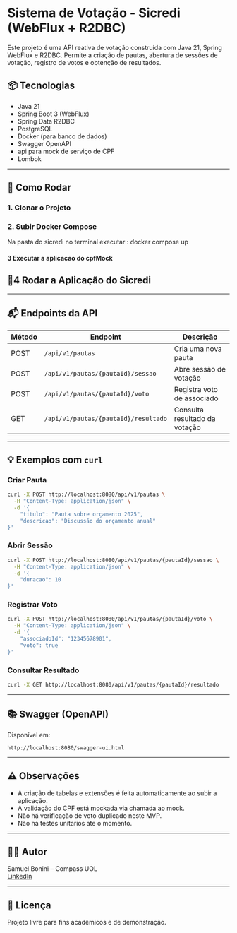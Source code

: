 # Sistema de Votação - Sicredi (WebFlux + R2DBC)

Este projeto é uma API reativa de votação construída com Java 21, Spring WebFlux e R2DBC. Permite a criação de pautas, abertura de sessões de votação, registro de votos e obtenção de resultados.

## 📦 Tecnologias

- Java 21
- Spring Boot 3 (WebFlux)
- Spring Data R2DBC
- PostgreSQL
- Docker (para banco de dados)
- Swagger OpenAPI
- api para mock de serviço de CPF
- Lombok

---

## 🚀 Como Rodar

### 1. Clonar o Projeto

### 2. Subir Docker Compose
 Na pasta do sicredi no terminal executar : docker compose up 

#### 3 Executar a aplicacao do cpfMock 

## 🧪4 Rodar a Aplicação do Sicredi 

---

## 📬 Endpoints da API

| Método | Endpoint                              | Descrição                          |
|--------|----------------------------------------|------------------------------------|
| POST   | `/api/v1/pautas`                      | Cria uma nova pauta                |
| POST   | `/api/v1/pautas/{pautaId}/sessao`     | Abre sessão de votação             |
| POST   | `/api/v1/pautas/{pautaId}/voto`       | Registra voto de associado         |
| GET    | `/api/v1/pautas/{pautaId}/resultado`  | Consulta resultado da votação      |

---

## 💡 Exemplos com `curl`

### Criar Pauta

```bash
curl -X POST http://localhost:8080/api/v1/pautas \
  -H "Content-Type: application/json" \
  -d '{
    "titulo": "Pauta sobre orçamento 2025",
    "descricao": "Discussão do orçamento anual"
}'
```

### Abrir Sessão

```bash
curl -X POST http://localhost:8080/api/v1/pautas/{pautaId}/sessao \
  -H "Content-Type: application/json" \
  -d '{
    "duracao": 10
}'
```

### Registrar Voto

```bash
curl -X POST http://localhost:8080/api/v1/pautas/{pautaId}/voto \
  -H "Content-Type: application/json" \
  -d '{
    "associadoId": "12345678901",
    "voto": true
}'
```

### Consultar Resultado

```bash
curl -X GET http://localhost:8080/api/v1/pautas/{pautaId}/resultado
```

---

## 📚 Swagger (OpenAPI)

Disponível em:

```
http://localhost:8080/swagger-ui.html
```

---

## ⚠️ Observações

- A criação de tabelas e extensões é feita automaticamente ao subir a aplicação.
- A validação do CPF está mockada via chamada ao mock.
- Não há verificação de voto duplicado neste MVP.
- Não há testes unitarios ate o momento. 
---

## 🧑‍💻 Autor

Samuel Bonini – Compass UOL  
[LinkedIn](https://www.linkedin.com/in/samuelbonini)

---

## 📄 Licença

Projeto livre para fins acadêmicos e de demonstração.
